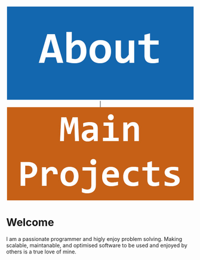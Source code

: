 <p align="center">
  <a href="About.md"><img alt="ABOUT" src="About Button.jpg" /></a> | 
  <a href="Main Projects.md"><img alt="MAIN PROJECTS" src="Main Button.jpg" /></a>
</p>

# Welcome

<p align="left">
    I am a passionate programmer and higly enjoy problem solving. Making scalable, maintanable, and optimised software to be used and enjoyed by others is a true love of mine.
</p>